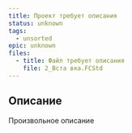 ```yaml
---
title: Проект требует описания
status: unknown
tags:
  - unsorted
epic: unknown
files:
  - title: Файл требует описания
    file: 2_Вста вка.FCStd
---
```


## Описание

Произвольное описание